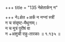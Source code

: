 +++
title = "135 नेक्षेतार्कन् न"

+++
ने८क्षेत +अर्कं न नग्नां स्त्रीं  
न च संसृष्ट-मैथुनाम्।  
न च मूत्रं पुरीषं वा  
न +अशुची राहु-तारकाः  ॥ १.१३५ ॥